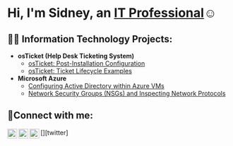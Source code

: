 <h1>Hi, I'm Sidney, an <a href="https://linkedin.com/in/sidneystephen">IT Professional</a>☺</h1>

<h2>👨‍💻 Information Technology Projects:</h2>

- <b>osTicket (Help Desk Ticketing System)</b>
  - [osTicket: Post-Installation Configuration](https://github.com/sidneystephen/post-install-config)
  - [osTicket: Ticket Lifecycle Examples](https://github.com/sidneystephen/ticket-lifecycle)
- <b>Microsoft Azure</b>
  - [Configuring Active Directory within Azure VMs](https://github.com/sidneystephen/configure-ad)
  - [Network Security Groups (NSGs) and Inspecting Network Protocols](https://github.com/sidneystephen/azure-network-protocols)

<h2>🤳Connect with me:</h2>

[<img align="left" alt="Josh | Twitter" width="22px" src="https://cdn.jsdelivr.net/npm/simple-icons@v3/icons/twitter.svg" />][twitter]
[<img align="left" alt="Josh | LinkedIn" width="22px" src="https://cdn.jsdelivr.net/npm/simple-icons@v3/icons/linkedin.svg" />][linkedin]
[<img align="left" alt="Josh | Instagram" width="22px" src="https://cdn.jsdelivr.net/npm/simple-icons@v3/icons/instagram.svg" />][instagram]

[instagram]: https://www.instagram.com/sidneystephen_
[linkedin]: https://linkedin.com/in/sidneystephen
